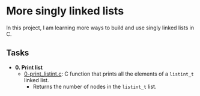 #  More singly linked lists
In this project,  I am learning more ways to build and use singly linked lists in C. 
## Tasks
* **0. Print list**
  * [0-print_listint.c](./0-print_listint.c): C function that prints all the elements
  of a `listint_t` linked list.
     * Returns the number of nodes in the `listint_t` list.